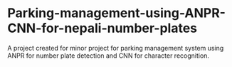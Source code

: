# Parking-management-using-ANPR-CNN-for-nepali-number-plates
A project created for minor project for parking management system using ANPR for number plate detection and CNN for character recognition.
